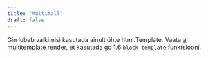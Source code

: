 ```yaml
---
title: "Multimall"
draft: false
---
```


Gin lubab vaikimisi kasutada ainult ühte html.Template. Vaata [a multitemplate render](https://github.com/gin-contrib/multitemplate), et kasutada go 1.6 `block template` funktsiooni.
